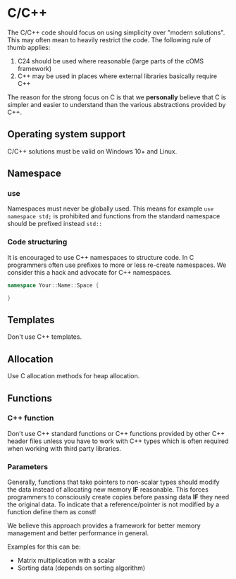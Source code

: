 # C/C++

The C/C++ code should focus on using simplicity over "modern solutions". This may often mean to heavily restrict the code. The following rule of thumb applies:

1. C24 should be used where reasonable (large parts of the cOMS framework)
2. C++ may be used in places where external libraries basically require C++

The reason for the strong focus on C is that we **personally** believe that C is simpler and easier to understand than the various abstractions provided by C++.

## Operating system support

C/C++ solutions must be valid on Windows 10+ and Linux.

## Namespace

### use

Namespaces must never be globally used. This means for example `use namespace std;` is prohibited and functions from the standard namespace should be prefixed instead `std::`

### Code structuring

It is encouraged to use C++ namespaces to structure code. In C programmers often use prefixes to more or less re-create namespaces. We consider this a hack and advocate for C++ namespaces.

```cpp
namespace Your::Name::Space {

}
```

## Templates

Don't use C++ templates.

## Allocation

Use C allocation methods for heap allocation.

## Functions

### C++ function

Don't use C++ standard functions or C++ functions provided by other C++ header files unless you have to work with C++ types which is often required when working with third party libraries.

### Parameters

Generally, functions that take pointers to non-scalar types should modify the data instead of allocating new memory **IF** reasonable. This forces programmers to consciously create copies before passing data **IF** they need the original data. To indicate that a reference/pointer is not modified by a function define them as const!

We believe this approach provides a framework for better memory management and better performance in general.

Examples for this can be:

* Matrix multiplication with a scalar
* Sorting data (depends on sorting algorithm)
